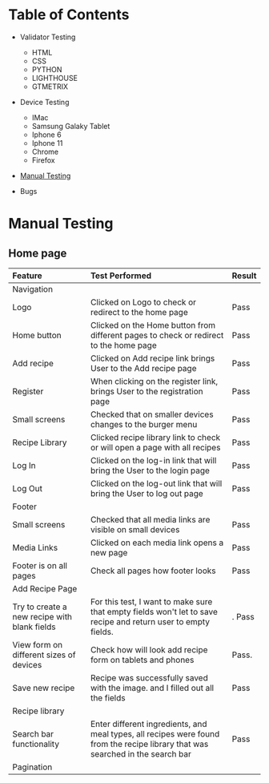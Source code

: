 # Table of Contents
 * Validator Testing
   * HTML
   * CSS
   * PYTHON
   * LIGHTHOUSE
   * GTMETRIX 

 * Device Testing
    * IMac
    * Samsung Galaky Tablet
    * Iphone 6
    * Iphone 11
    * Chrome
    * Firefox

* [Manual Testing](#manual-testing)
* Bugs

# Manual Testing

## Home page
| Feature       |           Test Performed    |             Result           |        
|:--------------|:----------------------|:-----------------------   |
|                          Navigation                                  |
| Logo         | Clicked on Logo to check or redirect to the home page|    Pass                                 |
| Home button  | Clicked on the Home button from different pages to check or redirect to the home page| Pass   
| Add recipe    | Clicked on Add recipe link brings  User to the  Add recipe page | Pass |
| Register      | When clicking on the register link, brings User to the registration page | Pass |
| Small screens |  Checked that on smaller devices changes to the burger menu | Pass |
| Recipe Library | Clicked recipe library link to check or will open a page with all recipes | Pass | 
| Log In        | Clicked on the log-in link that will bring the User to the login page  | Pass |
| Log Out       | Clicked on the log-out link that will bring the User to log out page | Pass |
|                                                         Footer                      |
|   Small screens              |       Checked that all media links are visible on small devices | Pass |                                |
| Media  Links  | Clicked on each media link opens a new page   | Pass |
| Footer is on all pages | Check all pages how footer looks   | Pass |
|                     Add Recipe Page                     |
| Try to create a new recipe with blank fields | For this test, I want to make sure that empty fields won't let to save recipe and return user to empty fields.|.   Pass |
| View form on different sizes of devices | Check how will look add recipe form on tablets and phones | Pass. |
| Save new recipe | Recipe was successfully saved with the image. and I filled out all the fields| Pass|
|     Recipe library  |
| Search bar functionality | Enter different ingredients, and meal types, all recipes were found from the recipe library that was searched in the search bar| Pass |
|Pagination | 
